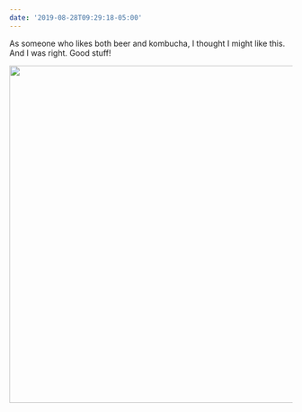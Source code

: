 ```yaml
---
date: '2019-08-28T09:29:18-05:00'
---
```

As someone who likes both beer and kombucha, I thought I might like this. And I was right. Good stuff!

<img src="/posts/uploads/2019/0bd0d2f308.jpg" width="600" height="600" alt="" />
